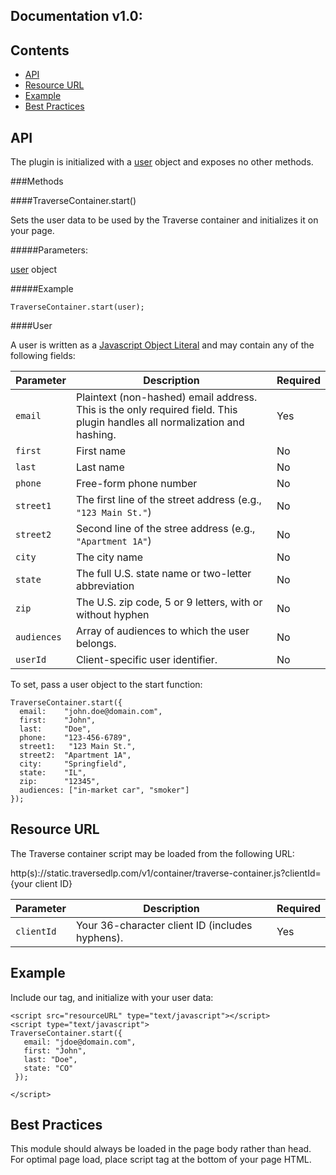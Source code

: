 Documentation v1.0:
-------------------

Contents
--------

  * [API](#api)
  * [Resource URL](#resource-url)
  * [Example](#example)
  * [Best Practices](#best-practices)

API
---

The plugin is initialized with a [user](#user) object and exposes no other methods.

###Methods

####TraverseContainer.start()

Sets the user data to be used by the Traverse container and initializes it
on your page.

#####Parameters:

[user](#user) object

#####Example

`TraverseContainer.start(user);`

####User

A user is written as a [Javascript Object Literal](http://www.dyn-web.com/tutorials/object-literal/) and may contain any of the following fields:

| Parameter   | Description | Required |
| ----------- | ----------- | -------- |
| `email`     | Plaintext (non-hashed) email address. This is the only required field. This plugin handles all normalization and hashing. | Yes |
| `first`     | First name | No |
| `last`      | Last name | No |
| `phone`     | Free-form phone number | No |
| `street1`    | The first line of the street address (e.g., `"123 Main St."`) | No |
| `street2`   | Second line of the stree address (e.g., `"Apartment 1A"`)        | No |
| `city`      | The city name  | No |
| `state`     | The full U.S. state name or two-letter abbreviation | No |
| `zip`       | The U.S. zip code, 5 or 9 letters, with or without hyphen | No |
| `audiences` | Array of audiences to which the user belongs. | No |
| `userId`    | Client-specific user identifier. | No |

To set, pass a user object to the start function:

```
TraverseContainer.start({
  email:    "john.doe@domain.com",
  first:    "John",
  last:     "Doe",
  phone:    "123-456-6789",
  street1:   "123 Main St.",
  street2:  "Apartment 1A",
  city:     "Springfield",
  state:    "IL",
  zip:      "12345",
  audiences: ["in-market car", "smoker"]
});
```

Resource URL
------------

The Traverse container script may be loaded from the following URL:

http(s)://static.traversedlp.com/v1/container/traverse-container.js?clientId={your client ID}

| Parameter    | Description | Required |
| ------------ |------------ | -------- |
| `clientId` | Your 36-character client ID (includes hyphens). | Yes |

Example
-------

Include our tag, and initialize with your user data:

```
<script src="resourceURL" type="text/javascript"></script>
<script type="text/javascript">
TraverseContainer.start({
   email: "jdoe@domain.com",
   first: "John",
   last: "Doe",
   state: "CO"
 });

</script>
```

Best Practices
--------------

This module should always be loaded in the page body rather than head. For optimal page load, place script tag at the bottom of your page HTML.
